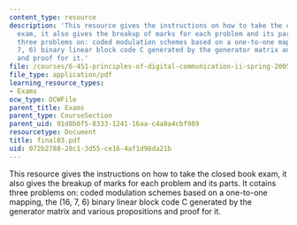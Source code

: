 ```yaml
---
content_type: resource
description: 'This resource gives the instructions on how to take the closed book
  exam, it also gives the breakup of marks for each problem and its parts. It cotains
  three problems on: coded modulation schemes based on a one-to-one mapping, the (16,
  7, 6) binary linear block code C generated by the generator matrix and various propositions
  and proof for it.'
file: /courses/6-451-principles-of-digital-communication-ii-spring-2005/072b278828c13d55ce164af1d98da21b_final03.pdf
file_type: application/pdf
learning_resource_types:
- Exams
ocw_type: OCWFile
parent_title: Exams
parent_type: CourseSection
parent_uid: 91d8b0f5-8333-1241-16aa-c4a8a4cbf989
resourcetype: Document
title: final03.pdf
uid: 072b2788-28c1-3d55-ce16-4af1d98da21b
---
```

This resource gives the instructions on how to take the closed book exam, it also gives the breakup of marks for each problem and its parts. It cotains three problems on: coded modulation schemes based on a one-to-one mapping, the (16, 7, 6) binary linear block code C generated by the generator matrix and various propositions and proof for it.

